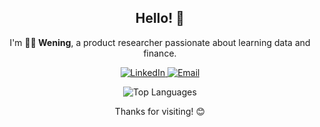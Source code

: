 <!-- Header -->
<h2 align="center">Hello! 👋</h2>

<!-- Intro -->
<p align="center">
  I'm <strong>🙋‍♀️ Wening</strong>, a product researcher passionate about learning data and finance.
</p>

<!-- Social Media Icons -->
<p align="center">
  <a href="https://www.linkedin.com/in/locitaresmi/">
    <img src="https://img.shields.io/badge/LinkedIn-%230077B5.svg?&style=flat-square&logo=linkedin&logoColor=white" alt="LinkedIn">
  </a>
  <a href="mailto:locitaresmi@gmail.com">
    <img src="https://img.shields.io/badge/Email-%23D14836.svg?&style=flat-square&logo=gmail&logoColor=white" alt="Email">
  </a>
</p>

<!-- Language Distribution -->
<p align="center">
  <img src="https://github-readme-stats.vercel.app/api/top-langs/?username=locitaresmi&layout=compact&theme=material-palenight" alt="Top Languages">
</p>

<!-- Footer -->
<p align="center">
  Thanks for visiting! 😊
</p>
